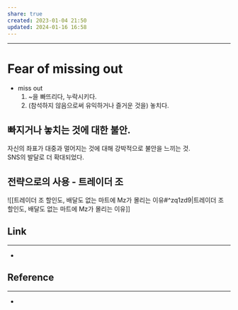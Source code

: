 ```yaml
---
share: true
created: 2023-01-04 21:50
updated: 2024-01-16 16:58
---
```


---

# Fear of missing out

- miss out
  1. ~을 빠뜨리다, 누락시키다.
  2. (참석하지 않음으로써 유익하거나 즐거운 것을) 놓치다.


## 빠지거나 놓치는 것에 대한 불안.

자신의 좌표가 대중과 멀어지는 것에 대해 강박적으로 불안을 느끼는 것.  
SNS의 발달로 더 확대되었다.


## 전략으로의 사용 - 트레이더 조

![[트레이더 조  할인도, 배달도 없는 마트에 Mz가 몰리는 이유#^zq1zd9|트레이더 조  할인도, 배달도 없는 마트에 Mz가 몰리는 이유]]



## Link
---
- 


## Reference
---
- 